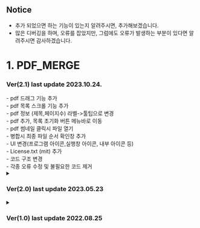 ## Notice
- 추가 되었으면 하는 기능이 있는지 알려주시면, 추가해보겠습니다.
- 많은 디버깅을 하며, 오류를 잡았지만, 그럼에도 오류가 발생하는 부분이 있다면 알려주시면 감사하겠습니다.

# 1. PDF_MERGE

  <h3> Ver(2.1) last update 2023.10.24.</h3>
  - pdf 드래그 기능 추가 <br>
  - pdf 목록 스크롤 기능 추가  <br>
  - pdf 정보 (제목,페이지수) 라벨->툴팁으로 변경 <br>
  - pdf 추가, 목록 초기화 버튼 메뉴바로 이동 <br>
  - pdf 썸네일 클릭시 파일 열기 <br>
  - 병합시 최종 파일 순서 확인창 추가 <br>
  - UI 변경(프로그램 아이콘,실행창 아이콘, 내부 아이콘 등) <br>
  - License.txt (mit) 추가 <br>
  - 코드 구조 변경 <br>
  - 각종 오류 수정 및 불필요한 코드 제거 <br>

  <details>
  <summary> <h3> Ver(2.0) last update 2023.05.23 </h3></summary>
  - pypdf2->pypdf4로 변경 <br>
  - gui프로그램 변경(tkinter -> pyqt5) <br>
  - pdf 정보 (제목,페이지수) 라벨 표시 <br>
  - pdf 썸네일 추가 <br>
  - UI 변경(up,down 버튼 등)
  - 각종 오류 수정 및 불필요한 코드제거 <br>
  </details>

  <details>
  <summary> <h3> Ver(1.0) last update 2022.08.25 </h3></summary>
  - tkinter 구현 <br>
  - 파일 (제목,페이지수) 라벨에 표기 <br>
  - 각종 오류 수정 및 불필요한 코드제거 <br>
  </details>
  
